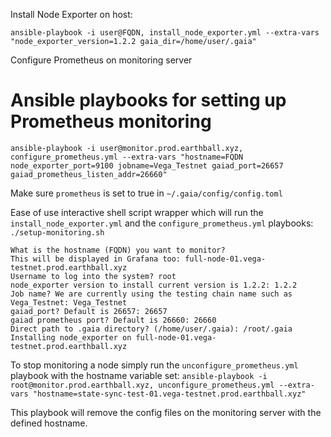 Install Node Exporter on host:

`ansible-playbook -i user@FQDN, install_node_exporter.yml --extra-vars "node_exporter_version=1.2.2 gaia_dir=/home/user/.gaia"`

Configure Prometheus on monitoring server

# Ansible playbooks for setting up Prometheus monitoring

`ansible-playbook -i user@monitor.prod.earthball.xyz, configure_prometheus.yml --extra-vars "hostname=FQDN node_exporter_port=9100 jobname=Vega_Testnet gaiad_port=26657 gaiad_prometheus_listen_addr=26660"`

Make sure `prometheus` is set to true in `~/.gaia/config/config.toml`

Ease of use interactive shell script wrapper which will run the `install_node_exporter.yml` and the `configure_prometheus.yml` playbooks:
`./setup-monitoring.sh `
```
What is the hostname (FQDN) you want to monitor?
This will be displayed in Grafana too: full-node-01.vega-testnet.prod.earthball.xyz
Username to log into the system? root
node_exporter version to install current version is 1.2.2: 1.2.2
Job name? We are currently using the testing chain name such as Vega_Testnet: Vega_Testnet
gaiad_port? Default is 26657: 26657
gaiad prometheus port? Default is 26660: 26660
Direct path to .gaia directory? (/home/user/.gaia): /root/.gaia
Installing node_exporter on full-node-01.vega-testnet.prod.earthball.xyz
```

To stop monitoring a node simply run the `unconfigure_prometheus.yml` playbook with the hostname variable set:
`ansible-playbook -i root@monitor.prod.earthball.xyz, unconfigure_prometheus.yml --extra-vars "hostname=state-sync-test-01.vega-testnet.prod.earthball.xyz"`

This playbook will remove the config files on the monitoring server with the defined hostname.